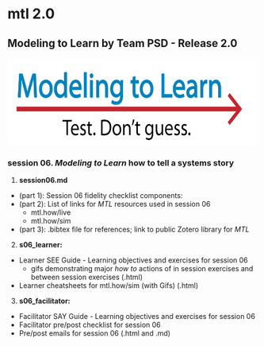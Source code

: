 # mtl 2.0

## Modeling to Learn by Team PSD - Release 2.0

<img src = "https://github.com/lzim/teampsd/blob/master/resources/logos/mtl_testdontguess_sm.png"
     height = "175" width = "650">

### session 06. *Modeling to Learn* how to tell a **systems story**

1.  **session06.md**
  - (part 1): Session 06 fidelity checklist components:
  - (part 2): List of links for *MTL* resources used in session 06
    - mtl.how/live
    - mtl.how/sim
  - (part 3): .bibtex file for references; link to public Zotero library for *MTL*
2.  **s06_learner:**
  - Learner SEE Guide - Learning objectives and exercises for session 06
    - gifs demonstrating major *how to* actions of in session exercises and between session exercises (.html)
  - Learner cheatsheets for mtl.how/sim (with Gifs) (.html)
3.  **s06_facilitator:**
  - Facilitator SAY Guide - Learning objectives and exercises for session 06
  - Facilitator pre/post checklist for session 06
  - Pre/post emails for session 06 (.html and .md)
